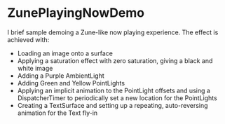 # ZunePlayingNowDemo

I brief sample demoing a Zune-like now playing experience. The effect is achieved with:

* Loading an image onto a surface
* Applying a saturation effect with zero saturation, giving a black and white image
* Adding a Purple AmbientLight
* Adding Green and Yellow PointLights
* Applying an implicit animation to the PointLight offsets and using a DispatcherTimer to periodically set a new location for the PointLights
* Creating a TextSurface and setting up a repeating, auto-reversing animation for the Text fly-in
